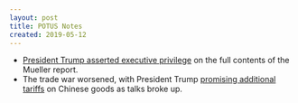 ```yaml
---
layout: post
title: POTUS Notes
created: 2019-05-12
---
```


- [President Trump asserted executive privilege](https://www.bloomberg.com/news/articles/2019-05-08/barr-contempt-house-judiciary) on the full contents of the Mueller report.
- The trade war worsened, with President Trump [promising additional tariffs](https://www.bloomberg.com/news/articles/2019-05-12/trump-s-china-trade-talks-shift-into-slower-gear-as-trust-eroded) on Chinese goods as talks broke up.
